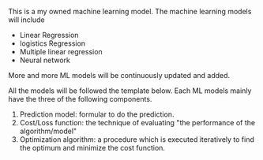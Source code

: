 This is a my owned machine learning model.
The machine learning models will include 
* Linear Regression
* logistics Regression
* Multiple linear regression 
* Neural network

More and more ML models will be continuously updated and added. 

All the models will be followed the template below. Each ML models mainly have the three of the following components. 
1. Prediction model: formular to do the prediction.
2. Cost/Loss function: the technique of evaluating "the performance of the algorithm/model"
3. Optimization algorithm: a procedure which is executed iteratively to find the optimum and minimize the cost function.
